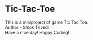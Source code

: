# Tic-Tac-Toe
This is a miniproject of game Tic Tac Toe.
<br>
Author - Shlok Trivedi
<br>
Have a nice day! Happy Coding!
